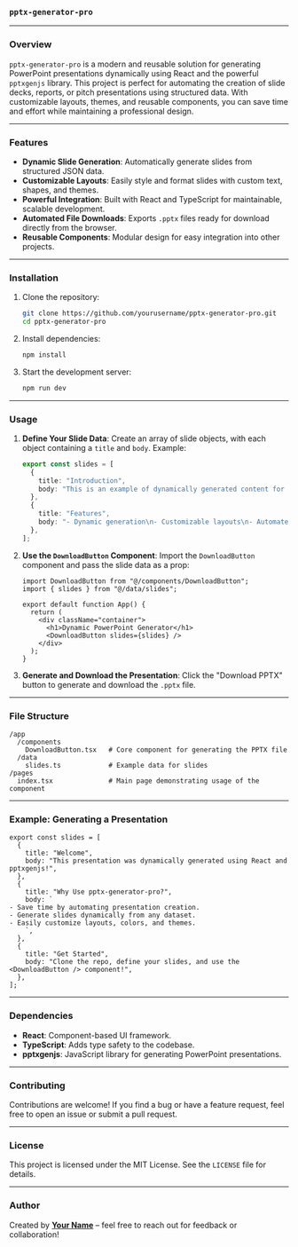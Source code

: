 ### `pptx-generator-pro`

---

### Overview

`pptx-generator-pro` is a modern and reusable solution for generating PowerPoint presentations dynamically using React and the powerful `pptxgenjs` library. This project is perfect for automating the creation of slide decks, reports, or pitch presentations using structured data. With customizable layouts, themes, and reusable components, you can save time and effort while maintaining a professional design.

---

### Features

- **Dynamic Slide Generation**: Automatically generate slides from structured JSON data.
- **Customizable Layouts**: Easily style and format slides with custom text, shapes, and themes.
- **Powerful Integration**: Built with React and TypeScript for maintainable, scalable development.
- **Automated File Downloads**: Exports `.pptx` files ready for download directly from the browser.
- **Reusable Components**: Modular design for easy integration into other projects.

---

### Installation

1. Clone the repository:

   ```bash
   git clone https://github.com/yourusername/pptx-generator-pro.git
   cd pptx-generator-pro
   ```

2. Install dependencies:

   ```bash
   npm install
   ```

3. Start the development server:
   ```bash
   npm run dev
   ```

---

### Usage

1. **Define Your Slide Data**:
   Create an array of slide objects, with each object containing a `title` and `body`. Example:

   ```ts
   export const slides = [
     {
       title: "Introduction",
       body: "This is an example of dynamically generated content for a PowerPoint slide.",
     },
     {
       title: "Features",
       body: "- Dynamic generation\n- Customizable layouts\n- Automated downloads",
     },
   ];
   ```

2. **Use the `DownloadButton` Component**:
   Import the `DownloadButton` component and pass the slide data as a prop:

   ```tsx
   import DownloadButton from "@/components/DownloadButton";
   import { slides } from "@/data/slides";

   export default function App() {
     return (
       <div className="container">
         <h1>Dynamic PowerPoint Generator</h1>
         <DownloadButton slides={slides} />
       </div>
     );
   }
   ```

3. **Generate and Download the Presentation**:
   Click the "Download PPTX" button to generate and download the `.pptx` file.

---

### File Structure

```
/app
  /components
    DownloadButton.tsx   # Core component for generating the PPTX file
  /data
    slides.ts            # Example data for slides
/pages
  index.tsx              # Main page demonstrating usage of the component
```

---

### Example: Generating a Presentation

```tsx
export const slides = [
  {
    title: "Welcome",
    body: "This presentation was dynamically generated using React and pptxgenjs!",
  },
  {
    title: "Why Use pptx-generator-pro?",
    body: `
- Save time by automating presentation creation.
- Generate slides dynamically from any dataset.
- Easily customize layouts, colors, and themes.
    `,
  },
  {
    title: "Get Started",
    body: "Clone the repo, define your slides, and use the <DownloadButton /> component!",
  },
];
```

---

### Dependencies

- **React**: Component-based UI framework.
- **TypeScript**: Adds type safety to the codebase.
- **pptxgenjs**: JavaScript library for generating PowerPoint presentations.

---

### Contributing

Contributions are welcome! If you find a bug or have a feature request, feel free to open an issue or submit a pull request.

---

### License

This project is licensed under the MIT License. See the `LICENSE` file for details.

---

### Author

Created by **[Your Name](https://github.com/yourusername)** – feel free to reach out for feedback or collaboration!
